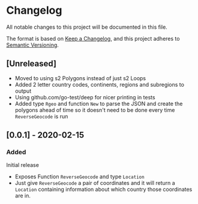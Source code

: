 # Changelog

All notable changes to this project will be documented in this file.

The format is based on [Keep a Changelog](https://keepachangelog.com/en/1.0.0/),
and this project adheres to [Semantic Versioning](https://semver.org/spec/v2.0.0.html).

## [Unreleased]

 - Moved to using s2 Polygons instead of just s2 Loops
 - Added 2 letter country codes, continents, regions and subregions to output
 - Using github.com/go-test/deep for nicer printing in tests
 - Added type `Rgeo` and function `New` to parse the JSON and create the polygons
   ahead of time so it doesn't need to be done every time `ReverseGeocode` is
   run

## [0.0.1] - 2020-02-15

### Added

Initial release
 - Exposes Function `ReverseGeocode` and type `Location`
 - Just give `ReverseGeocode` a pair of coordinates and it will return a
   `Location` containing information about which country those coordinates are
   in.
